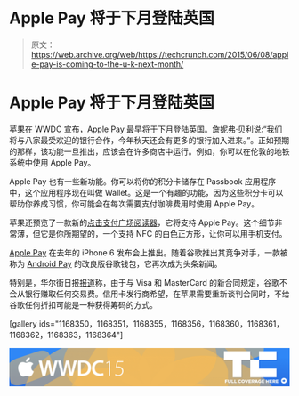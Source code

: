 # Apple Pay 将于下月登陆英国 

> 原文：<https://web.archive.org/web/https://techcrunch.com/2015/06/08/apple-pay-is-coming-to-the-u-k-next-month/>

# Apple Pay 将于下月登陆英国

苹果在 WWDC 宣布，Apple Pay 最早将于下月登陆英国。詹妮弗·贝利说:“我们将与八家最受欢迎的银行合作，今年秋天还会有更多的银行加入进来。”。正如预期的那样，该功能一旦推出，应该会在许多商店中运行。例如，你可以在伦敦的地铁系统中使用 Apple Pay。

Apple Pay 也有一些新功能。你可以将你的积分卡储存在 Passbook 应用程序中，这个应用程序现在叫做 Wallet。这是一个有趣的功能，因为这些积分卡可以帮助你养成习惯，你可能会在每次需要支付咖啡费用时使用 Apple Pay。

苹果还预览了一款新的[点击支付广场阅读器](https://web.archive.org/web/20221209222627/https://squareup.com/apple-pay)，它将支持 Apple Pay。这个细节非常薄，但它是你所期望的，一个支持 NFC 的白色正方形，让你可以用手机支付。

[Apple Pay](https://web.archive.org/web/20221209222627/http://www.apple.com/apple-pay/) 在去年的 iPhone 6 发布会上推出。随着谷歌推出其竞争对手，一款被称为 [Android Pay](https://web.archive.org/web/20221209222627/https://beta.techcrunch.com/2015/05/28/google-takes-another-shot-at-mobile-payments-with-android-pay/) 的改良版谷歌钱包，它再次成为头条新闻。

特别是，华尔街日报[报道](https://web.archive.org/web/20221209222627/http://www.wsj.com/articles/google-loses-key-mobile-payment-feesgoogle-misses-out-on-apples-slice-of-mobile-transactions-1433546638)称，由于与 Visa 和 MasterCard 的新合同规定，谷歌不会从银行赚取任何交易费。信用卡发行商希望，在苹果需要重新谈判合同时，不给谷歌任何折扣可能是一种获得筹码的方式。

[gallery ids="1168350，1168351，1168355，1168356，1168360，1168361，1168362，1168363，1168364"]

[![](img/cc58f0bfad5faf58642c333c69bd06f6.png)](https://web.archive.org/web/20221209222627/https://beta.techcrunch.com/tag/wwdc15/)